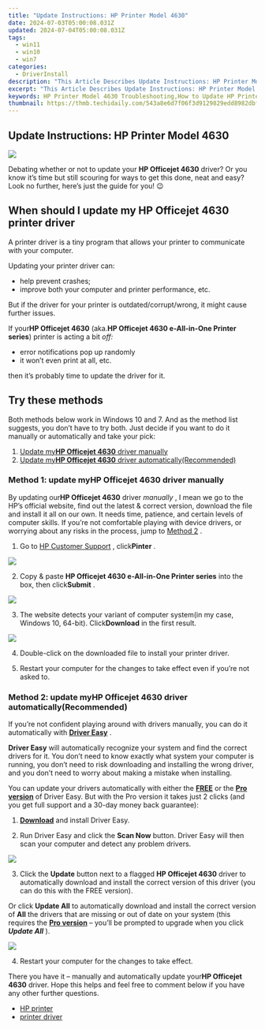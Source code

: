 ```yaml
---
title: "Update Instructions: HP Printer Model 4630"
date: 2024-07-03T05:00:08.031Z
updated: 2024-07-04T05:00:08.031Z
tags:
  - win11
  - win10
  - win7
categories:
  - DriverInstall
description: "This Article Describes Update Instructions: HP Printer Model 4630"
excerpt: "This Article Describes Update Instructions: HP Printer Model 4630"
keywords: HP Printer Model 4630 Troubleshooting,How to Update HP Printer Model 4630 Firmware,HP Printer Model 4630 Instruction Guide,Updating HP Printer Model 4630 Settings,Official HP Printer Model 4630 Support and Update Tips,Step-by-Step,Download Latest Version for HP Printer Model 4630
thumbnail: https://thmb.techidaily.com/543a8e6d7f06f3d9129829edd8982dbf9c6a6048e52160481e81c4276bc515b3.jpg
---
```


## Update Instructions: HP Printer Model 4630

![](https://images.drivereasy.com/wp-content/uploads/2018/05/img_5b0bce9823329.jpg)

 Debating whether or not to update your **HP Officejet 4630**  driver? Or you know it’s time but still scouring for ways to get this done, neat and easy? Look no further, here’s just the guide for you! 😉

## When should I update my HP Officejet 4630  printer driver

 A printer driver is a tiny program that allows your printer to communicate with your computer.

Updating your printer driver can:

* help prevent crashes;
* improve both your computer and printer performance, etc.

 But if the driver for your printer is outdated/corrupt/wrong, it might cause further issues.

 If your**HP Officejet 4630** (aka.**HP Officejet 4630 e-All-in-One Printer series**) printer is acting a bit _off:_

* error notifications pop up randomly
* it won’t even print at all, etc.

then it’s probably time to update the driver for it.

## Try these methods

 Both methods below work in Windows 10 and 7\. And as the method list suggests, you don’t have to try both. Just decide if you want to do it manually or automatically and take your pick:

1. [Update my**HP Officejet 4630**  driver manually](#M1)
2. [Update my**HP Officejet 4630**  driver automatically(Recommended)](#M2)

### Method 1: update my**HP Officejet 4630**  driver manually

 By  updating our**HP Officejet 4630** driver _manually_ , I mean we go to the HP’s official website, find out  the latest & correct version, download the file and install it all on our own. It needs time, patience, and certain levels of computer skills. If you’re not comfortable playing  with device drivers, or worrying about any risks in the process, jump to [Method 2](#M2) .

 1) Go to [HP Customer Support](https://support.hp.com/ph-en/drivers) , click**Pinter** .

![](https://images.drivereasy.com/wp-content/uploads/2018/05/img_5b0bc64ab34b5.jpg)

 2) Copy & paste **HP Officejet 4630 e-All-in-One Printer series** into the box, then click**Submit** .

![](https://images.drivereasy.com/wp-content/uploads/2018/05/img_5b0bdf4fa41c5.png)

 3) The website detects your variant of computer system(in my case, Windows 10, 64-bit). Click**Download** in the first result.

![](https://images.drivereasy.com/wp-content/uploads/2018/05/img_5b0bd1d4f1d6d.jpg)

4) Double-click on the downloaded file to install your printer driver.

5) Restart your computer for the changes to take effect even if you’re not asked to.

### Method 2: update my**HP Officejet 4630**  driver automatically(Recommended)

 If you’re not confident playing around with drivers manually, you can do it automatically with [**Driver Easy**](https://tools.techidaily.com/drivereasy/download/) .

**Driver Easy**   will automatically recognize your system and find the correct drivers for it. You don’t need to know exactly what system your computer is running, you don’t need to risk downloading and installing the wrong driver, and you don’t need to worry about making a mistake when installing.

 You can update your drivers automatically with either the **[FREE](https://tools.techidaily.com/drivereasy/download/)** [](https://tools.techidaily.com/drivereasy/download/) [](https://tools.techidaily.com/drivereasy/download/) or the **[Pro version](https://tools.techidaily.com/drivereasy/download/)**  of Driver Easy. But with the Pro version it takes just 2 clicks (and you get full support and a 30-day money back guarantee):

 1) **[Download](https://tools.techidaily.com/drivereasy/download/)**  and install Driver Easy.

 2) Run Driver Easy and click the **Scan Now**   button. Driver Easy will then scan your computer and detect any problem drivers.

![](https://images.drivereasy.com/wp-content/uploads/2018/05/img_5afb955c3ee3c.jpg)

 3) Click the **Update**   button next to a flagged **HP Officejet 4630**  driver to automatically download and install the correct version of this driver (you can do this with the FREE version).

 Or click **Update All**   to automatically download and install the correct version of **All**   the drivers that are missing or out of date on your system (this requires the **[Pro version](https://tools.techidaily.com/drivereasy/download/)**   – you’ll be prompted to upgrade when you click _**Update All**_ ).

![](https://images.drivereasy.com/wp-content/uploads/2018/05/img_5b0bd4b443ace.jpg)

4) Restart your computer for the changes to take effect.

 There you have it – manually and automatically update your**HP Officejet 4630**  driver. Hope this helps and feel free to comment below if you have any other further questions.

* [HP printer](https://tools.techidaily.com/drivereasy/download/)
* [printer driver](https://tools.techidaily.com/drivereasy/download/)

<ins class="adsbygoogle"
     style="display:block"
     data-ad-format="autorelaxed"
     data-ad-client="ca-pub-7571918770474297"
     data-ad-slot="1223367746"></ins>



<ins class="adsbygoogle"
     style="display:block"
     data-ad-client="ca-pub-7571918770474297"
     data-ad-slot="8358498916"
     data-ad-format="auto"
     data-full-width-responsive="true"></ins>


